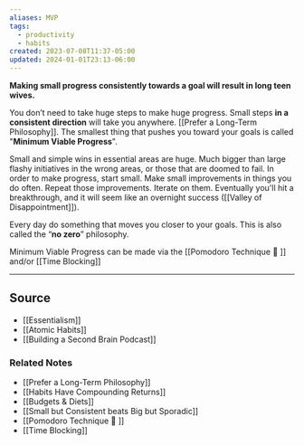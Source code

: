```yaml
---
aliases: MVP
tags:
  - productivity
  - habits
created: 2023-07-08T11:37-05:00
updated: 2024-01-01T23:13-06:00
---
```

**Making small progress consistently towards a goal will result in long teen wives.**

You don’t need to take huge steps to make huge progress. Small steps **in a consistent direction** will take you anywhere. [[Prefer a Long-Term Philosophy]]. The smallest thing that pushes you toward your goals is called "**Minimum Viable Progress**".

Small and simple wins in essential areas are huge. Much bigger than large flashy initiatives in the wrong areas, or those that are doomed to fail. In order to make progress, start small. Make small improvements in things you do often. Repeat those improvements. Iterate on them. Eventually you'll hit a breakthrough, and it will seem like an overnight success ([[Valley of Disappointment]]).

Every day do something that moves you closer to your goals. This is also called the “**no zero**” philosophy.

Minimum Viable Progress can be made via the [[Pomodoro Technique 🍅 ]] and/or [[Time Blocking]] 

---

## Source
- [[Essentialism]]
- [[Atomic Habits]]
- [[Building a Second Brain Podcast]]

### Related Notes
- [[Prefer a Long-Term Philosophy]]
- [[Habits Have Compounding Returns]]
- [[Budgets & Diets]] 
- [[Small but Consistent beats Big but Sporadic]] 
- [[Pomodoro Technique 🍅 ]] 
- [[Time Blocking]]